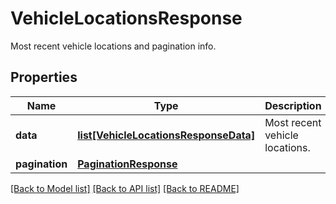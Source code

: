 # VehicleLocationsResponse

Most recent vehicle locations and pagination info.
## Properties
Name | Type | Description | Notes
------------ | ------------- | ------------- | -------------
**data** | [**list[VehicleLocationsResponseData]**](VehicleLocationsResponseData.md) | Most recent vehicle locations. | [optional] 
**pagination** | [**PaginationResponse**](PaginationResponse.md) |  | [optional] 

[[Back to Model list]](../README.md#documentation-for-models) [[Back to API list]](../README.md#documentation-for-api-endpoints) [[Back to README]](../README.md)


